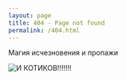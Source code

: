 ```yaml
---
layout: page
title: 404 - Page not found
permalink: /404.html
---
```


Магия исчезновения и пропажи

![И КОТИКОВ!!!!!!!](https://http.cat/api/404)
